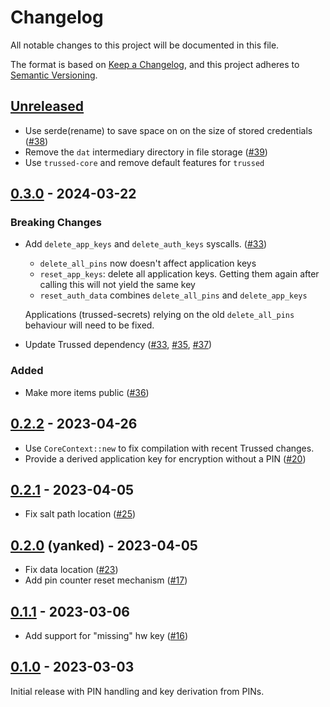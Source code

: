 <!--
Copyright (C) Nitrokey GmbH
SPDX-License-Identifier: CC0-1.0
-->

# Changelog
All notable changes to this project will be documented in this file.

The format is based on [Keep a Changelog](https://keepachangelog.com/en/1.0.0/),
and this project adheres to [Semantic Versioning](https://semver.org/spec/v2.0.0.html).

## [Unreleased][]

- Use serde(rename) to save space on on the size of stored credentials ([#38][])
- Remove the `dat` intermediary directory in file storage ([#39][])
- Use `trussed-core` and remove default features for `trussed`

[#38]: https://github.com/trussed-dev/trussed-auth/pull/38
[#39]: https://github.com/trussed-dev/trussed-auth/pull/39

[Unreleased]: https://github.com/trussed-dev/trussed-auth/compare/v0.3.0...HEAD

## [0.3.0][] - 2024-03-22

[0.3.0]: https://github.com/trussed-dev/trussed-auth/releases/tag/v0.3.0

### Breaking Changes

- Add `delete_app_keys` and `delete_auth_keys` syscalls. ([#33][])

  - `delete_all_pins` now doesn't affect application keys
  - `reset_app_keys`: delete all application keys. Getting them again after calling this will not yield the same key
  - `reset_auth_data` combines `delete_all_pins` and `delete_app_keys`

  Applications (trussed-secrets) relying on the old `delete_all_pins` behaviour will need to be fixed.
- Update Trussed dependency ([#33][], [#35][], [#37][])

### Added

- Make more items public ([#36][])

[#33]: https://github.com/trussed-dev/trussed-auth/pull/33
[#35]: https://github.com/trussed-dev/trussed-auth/pull/35
[#36]: https://github.com/trussed-dev/trussed-auth/pull/36
[#37]: https://github.com/trussed-dev/trussed-auth/pull/37

## [0.2.2][] - 2023-04-26

- Use `CoreContext::new` to fix compilation with recent Trussed changes.
- Provide a derived application key for encryption without a PIN ([#20][])

[#20]: https://github.com/trussed-dev/trussed-auth/issues/20
[0.2.2]: https://github.com/trussed-dev/trussed-auth/releases/tag/v0.2.2

## [0.2.1][] - 2023-04-05

- Fix salt path location ([#25][])

[#25]: https://github.com/trussed-dev/trussed-auth/pull/25
[0.2.1]: https://github.com/trussed-dev/trussed-auth/releases/tag/v0.2.1

## [0.2.0][] (yanked) - 2023-04-05

- Fix data location ([#23][])
- Add pin counter reset mechanism ([#17][])

[#23]: https://github.com/trussed-dev/trussed-auth/pull/23
[#17]: https://github.com/trussed-dev/trussed-auth/pull/17
[0.2.0]: https://github.com/trussed-dev/trussed-auth/releases/tag/v0.2.0

## [0.1.1][] - 2023-03-06

- Add support for "missing" hw key ([#16][])

[#16]: https://github.com/trussed-dev/trussed-auth/pull/16
[0.1.1]: https://github.com/trussed-dev/trussed-auth/releases/tag/v0.1.1

## [0.1.0][] - 2023-03-03

Initial release with PIN handling and key derivation from PINs.

[0.1.0]: https://github.com/trussed-dev/trussed-auth/releases/tag/v0.1.0

